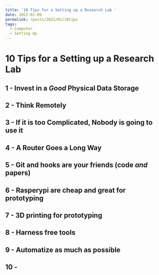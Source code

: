 ```yaml
---
title: '10 Tips for a Setting up a Research Lab '
date: 2022-01-09
permalink: /posts/2022/01/10tips
tags:
  - Computer
  - Setting Up
---
```



# 10 Tips for a Setting up a Research Lab 

## 1 - Invest in a *Good* Physical Data Storage 

## 2 - Think Remotely 

## 3 - If it is too Complicated, Nobody is going to use it

## 4 - A Router Goes a Long Way

## 5 - Git and hooks are your friends (code *and* papers)

## 6 - Rasperypi are cheap and great for prototyping 

## 7 - 3D printing for prototyping 

## 8 - Harness free tools 

## 9 - Automatize as much as possible

## 10 - 